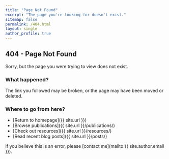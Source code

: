```yaml
---
title: "Page Not Found"
excerpt: "The page you're looking for doesn't exist."
sitemap: false
permalink: /404.html
layout: single
author_profile: true
---
```


## 404 - Page Not Found

Sorry, but the page you were trying to view does not exist. 

### What happened?

The link you followed may be broken, or the page may have been moved or deleted.

### Where to go from here?

- [Return to homepage]({{ site.url }})
- [Browse publications]({{ site.url }}/publications/)
- [Check out resources]({{ site.url }}/resources/)
- [Read recent blog posts]({{ site.url }}/posts/)

If you believe this is an error, please [contact me](mailto:{{ site.author.email }}).
